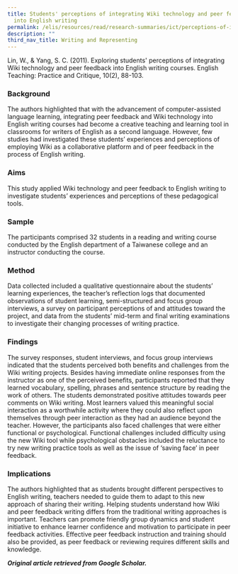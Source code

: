 ```yaml
---
title: Students' perceptions of integrating Wiki technology and peer feedback
  into English writing
permalink: /elis/resources/read/research-summaries/ict/perceptions-of-integrating-wiki-technology-peer-feedback/
description: ""
third_nav_title: Writing and Representing
---
```

Lin, W., & Yang, S. C. (2011). Exploring students' perceptions of integrating Wiki technology and peer feedback into English writing courses. English Teaching: Practice and Critique, 10(2), 88-103.

### Background

The authors highlighted that with the advancement of computer-assisted language learning, integrating peer feedback and Wiki technology into English writing courses had become a creative teaching and learning tool in classrooms for writers of English as a second language. However, few studies had investigated these students’ experiences and perceptions of employing Wiki as a collaborative platform and of peer feedback in the process of English writing.

### Aims

This study applied Wiki technology and peer feedback to English writing to investigate students’ experiences and perceptions of these pedagogical tools.

### Sample

The participants comprised 32 students in a reading and writing course conducted by the English department of a Taiwanese college and an instructor conducting the course.

### Method

Data collected included a qualitative questionnaire about the students’ learning experiences, the teacher’s reflection logs that documented observations of student learning, semi-structured and focus group interviews, a survey on participant perceptions of and attitudes toward the project, and data from the students’ mid-term and final writing examinations to investigate their changing processes of writing practice.

### Findings

The survey responses, student interviews, and focus group interviews indicated that the students perceived both benefits and challenges from the Wiki writing projects. Besides having immediate online responses from the instructor as one of the perceived benefits, participants reported that they learned vocabulary, spelling, phrases and sentence structure by reading the work of others. The students demonstrated positive attitudes towards peer comments on Wiki writing. Most learners valued this meaningful social interaction as a worthwhile activity where they could also reflect upon themselves through peer interaction as they had an audience beyond the teacher. However, the participants also faced challenges that were either functional or psychological. Functional challenges included difficulty using the new Wiki tool while psychological obstacles included the reluctance to try new writing practice tools as well as the issue of ‘saving face’ in peer feedback.

### Implications

The authors highlighted that as students brought different perspectives to English writing, teachers needed to guide them to adapt to this new approach of sharing their writing. Helping students understand how Wiki and peer feedback writing differs from the traditional writing approaches is important. Teachers can promote friendly group dynamics and student initiative to enhance learner confidence and motivation to participate in peer feedback activities. Effective peer feedback instruction and training should also be provided, as peer feedback or reviewing requires different skills and knowledge.


_**Original article retrieved from Google Scholar.**_  
